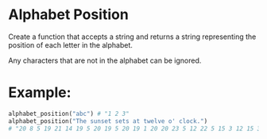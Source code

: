 # Alphabet Position

Create a function that accepts a string and returns a string representing the position of each letter in the alphabet.

Any characters that are not in the alphabet can be ignored.

# Example:

```py
alphabet_position("abc") # "1 2 3"
alphabet_position("The sunset sets at twelve o' clock.")
# "20 8 5 19 21 14 19 5 20 19 5 20 19 1 20 20 23 5 12 22 5 15 3 12 15 3 11"
```